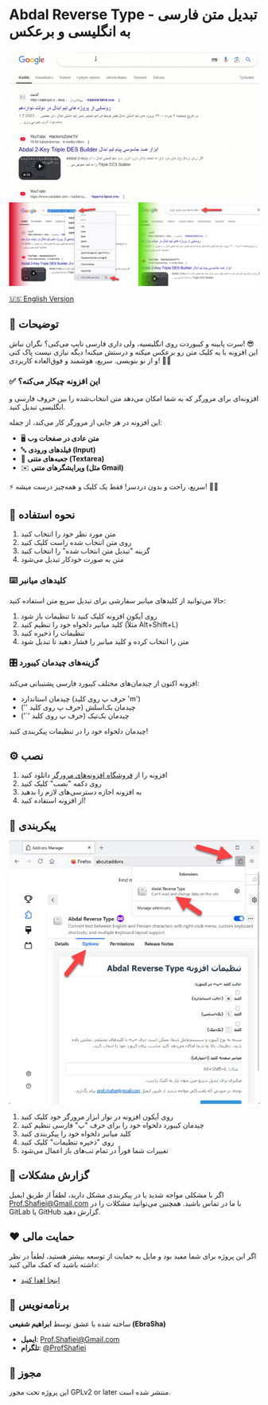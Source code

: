 # Abdal Reverse Type - تبدیل متن فارسی به انگلیسی و برعکس



<div align="center">
  <img src="scrsh.gif" alt="Abdal Reverse Type Demo">
</div>


<div align="center">
  <img src="scr2.png" alt="Abdal Reverse Type Demo">
</div>



[🇺🇸 English Version](README_en.md)

## 📝 توضیحات

سرت پایینه و کیبوردت روی انگلیسیه، ولی داری فارسی تایپ می‌کنی؟ نگران نباش! 😎  
این افزونه با یه کلیک متن رو برعکس میکنه و درستش میکنه! دیگه نیازی نیست پاک کنی و از نو بنویسی. سریع، هوشمند و فوق‌العاده کاربردی! 🚀🔥

### ✅ این افزونه چیکار می‌کنه؟
افزونه‌ای برای مرورگر که به شما امکان می‌دهد متن انتخاب‌شده را بین حروف فارسی و انگلیسی تبدیل کنید.

این افزونه در هر جایی از مرورگر کار می‌کند، از جمله:
- 🖥 **متن عادی در صفحات وب**
- 🔤 **فیلدهای ورودی (Input)**
- 📝 **جعبه‌های متنی (Textarea)**
- ✉️ **ویرایشگرهای متنی (مثل Gmail)**

⚡ سریع، راحت و بدون دردسر! فقط یک کلیک و همه‌چیز درست میشه! 🚀🔥

## 🚀 نحوه استفاده
1. متن مورد نظر خود را انتخاب کنید
2. روی متن انتخاب شده راست کلیک کنید
3. گزینه "تبدیل متن انتخاب شده" را انتخاب کنید
4. متن به صورت خودکار تبدیل می‌شود

### ⌨️ کلیدهای میانبر
حالا می‌توانید از کلیدهای میانبر سفارشی برای تبدیل سریع متن استفاده کنید:
1. روی آیکون افزونه کلیک کنید تا تنظیمات باز شود
2. کلید میانبر دلخواه خود را تنظیم کنید (مثلاً Alt+Shift+L)
3. تنظیمات را ذخیره کنید
4. متن را انتخاب کرده و کلید میانبر را فشار دهید تا تبدیل شود

### 🎛️ گزینه‌های چیدمان کیبورد
افزونه اکنون از چیدمان‌های مختلف کیبورد فارسی پشتیبانی می‌کند:
- چیدمان استاندارد (حرف پ روی کلید 'm')
- چیدمان بک‌اسلش (حرف پ روی کلید '\')
- چیدمان بک‌تیک (حرف پ روی کلید '`')

چیدمان دلخواه خود را در تنظیمات پیکربندی کنید!

## ⚙️ نصب
1. افزونه را از [فروشگاه افزونه‌های مرورگر](https://addons.mozilla.org/en-US/firefox/addon/abdal-reverse-type/) دانلود کنید
2. روی دکمه "نصب" کلیک کنید
3. به افزونه اجازه دسترسی‌های لازم را بدهید
4. از افزونه استفاده کنید!

## 🔧 پیکربندی
<div align="center">
  <img src="option.jpg" alt="Abdal Reverse Type Demo">
</div>

1. روی آیکون افزونه در نوار ابزار مرورگر خود کلیک کنید
2. چیدمان کیبورد دلخواه خود را برای حرف "پ" فارسی تنظیم کنید
3. کلید میانبر دلخواه خود را پیکربندی کنید
4. روی "ذخیره تنظیمات" کلیک کنید
5. تغییرات شما فوراً در تمام تب‌های باز اعمال می‌شود

## 🐛 گزارش مشکلات
اگر با مشکلی مواجه شدید یا در پیکربندی مشکل دارید، لطفاً از طریق ایمیل Prof.Shafiei@Gmail.com با ما در تماس باشید. همچنین می‌توانید مشکلات را در GitLab یا GitHub گزارش دهید.

## ❤️ حمایت مالی
اگر این پروژه برای شما مفید بود و مایل به حمایت از توسعه بیشتر هستید، لطفاً در نظر داشته باشید که کمک مالی کنید:
- [اینجا اهدا کنید](https://alphajet.ir/abdal-donation)

## 🤵 برنامه‌نویس
ساخته شده با عشق توسط **ابراهیم شفیعی (EbraSha)**
- **ایمیل**: Prof.Shafiei@Gmail.com
- **تلگرام**: [@ProfShafiei](https://t.me/ProfShafiei)

## 📜 مجوز
این پروژه تحت مجوز GPLv2 or later منتشر شده است. 